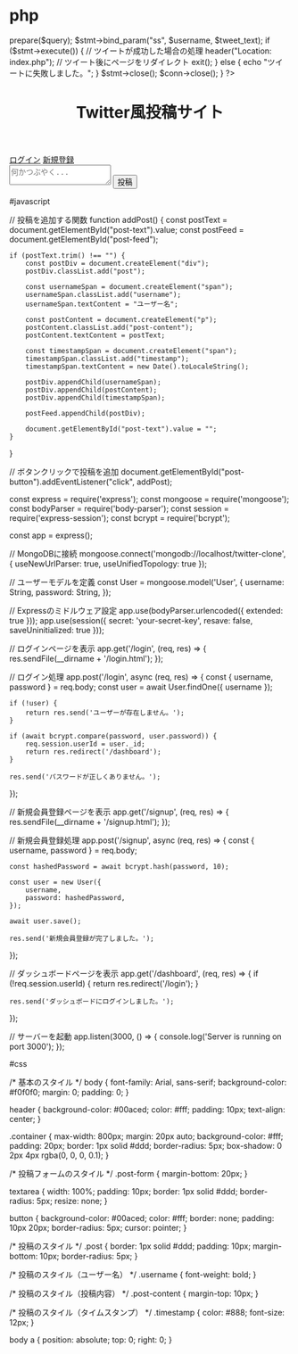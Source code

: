 # php

<?php
if ($_SERVER["REQUEST_METHOD"] == "POST" && isset($_POST["tweet"])) {
    $username = "ユーザー名"; // ここにユーザー名を設定します
    $tweet_text = $_POST["tweet"];

    // データベースに新しいツイートを挿入
    $conn = new mysqli("localhost", "ユーザー名", "パスワード", "twitter_clone");
    $query = "INSERT INTO tweets (username, tweet_text) VALUES (?, ?)";
    $stmt = $conn->prepare($query);
    $stmt->bind_param("ss", $username, $tweet_text);

    if ($stmt->execute()) {
        // ツイートが成功した場合の処理
        header("Location: index.php"); // ツイート後にページをリダイレクト
        exit();
    } else {
        echo "ツイートに失敗しました。";
    }

    $stmt->close();
    $conn->close();
}

?>


<!DOCTYPE html>
<html lang="ja">
<head>
    <meta charset="UTF-8">
    <meta name="viewport" content="width=device-width, initial-scale=1.0">
    <link rel="stylesheet" href="styles.css">
    <title>Twitter風投稿サイト</title>
</head>
<body>
    <header>
        <h1>Twitter風投稿サイト</h1>
    </header>
    <a href="login.html">ログイン</a>
    <a href="signap.html">新規登録</a>
    <div class="container">
        <div class="post-form">
            <textarea id="post-text" placeholder="何かつぶやく..."></textarea>
            <button id="post-button">投稿</button>
        </div>
        <div id="post-feed" class="post-feed">
            <!-- 投稿がここに表示される -->
        </div>
    </div>
    <script src="script.js"></script>
    
</body>
</html>


#javascript

// 投稿を追加する関数
function addPost() {
    const postText = document.getElementById("post-text").value;
    const postFeed = document.getElementById("post-feed");

    if (postText.trim() !== "") {
        const postDiv = document.createElement("div");
        postDiv.classList.add("post");

        const usernameSpan = document.createElement("span");
        usernameSpan.classList.add("username");
        usernameSpan.textContent = "ユーザー名";

        const postContent = document.createElement("p");
        postContent.classList.add("post-content");
        postContent.textContent = postText;

        const timestampSpan = document.createElement("span");
        timestampSpan.classList.add("timestamp");
        timestampSpan.textContent = new Date().toLocaleString();

        postDiv.appendChild(usernameSpan);
        postDiv.appendChild(postContent);
        postDiv.appendChild(timestampSpan);

        postFeed.appendChild(postDiv);

        document.getElementById("post-text").value = "";
    }
}

// ボタンクリックで投稿を追加
document.getElementById("post-button").addEventListener("click", addPost);


const express = require('express');
const mongoose = require('mongoose');
const bodyParser = require('body-parser');
const session = require('express-session');
const bcrypt = require('bcrypt');

const app = express();

// MongoDBに接続
mongoose.connect('mongodb://localhost/twitter-clone', { useNewUrlParser: true, useUnifiedTopology: true });

// ユーザーモデルを定義
const User = mongoose.model('User', {
    username: String,
    password: String,
});

// Expressのミドルウェア設定
app.use(bodyParser.urlencoded({ extended: true }));
app.use(session({ secret: 'your-secret-key', resave: false, saveUninitialized: true }));

// ログインページを表示
app.get('/login', (req, res) => {
    res.sendFile(__dirname + '/login.html');
});

// ログイン処理
app.post('/login', async (req, res) => {
    const { username, password } = req.body;
    const user = await User.findOne({ username });

    if (!user) {
        return res.send('ユーザーが存在しません。');
    }

    if (await bcrypt.compare(password, user.password)) {
        req.session.userId = user._id;
        return res.redirect('/dashboard');
    }

    res.send('パスワードが正しくありません。');
});

// 新規会員登録ページを表示
app.get('/signup', (req, res) => {
    res.sendFile(__dirname + '/signup.html');
});

// 新規会員登録処理
app.post('/signup', async (req, res) => {
    const { username, password } = req.body;

    const hashedPassword = await bcrypt.hash(password, 10);

    const user = new User({
        username,
        password: hashedPassword,
    });

    await user.save();

    res.send('新規会員登録が完了しました。');
});

// ダッシュボードページを表示
app.get('/dashboard', (req, res) => {
    if (!req.session.userId) {
        return res.redirect('/login');
    }

    res.send('ダッシュボードにログインしました。');
});

// サーバーを起動
app.listen(3000, () => {
    console.log('Server is running on port 3000');
});



#css


/* 基本のスタイル */
body {
    font-family: Arial, sans-serif;
    background-color: #f0f0f0;
    margin: 0;
    padding: 0;
}

header {
    background-color: #00aced;
    color: #fff;
    padding: 10px;
    text-align: center;
}

.container {
    max-width: 800px;
    margin: 20px auto;
    background-color: #fff;
    padding: 20px;
    border: 1px solid #ddd;
    border-radius: 5px;
    box-shadow: 0 2px 4px rgba(0, 0, 0, 0.1);
}

/* 投稿フォームのスタイル */
.post-form {
    margin-bottom: 20px;
}

textarea {
    width: 100%;
    padding: 10px;
    border: 1px solid #ddd;
    border-radius: 5px;
    resize: none;
}

button {
    background-color: #00aced;
    color: #fff;
    border: none;
    padding: 10px 20px;
    border-radius: 5px;
    cursor: pointer;
}

/* 投稿のスタイル */
.post {
    border: 1px solid #ddd;
    padding: 10px;
    margin-bottom: 10px;
    border-radius: 5px;
}

/* 投稿のスタイル（ユーザー名） */
.username {
    font-weight: bold;
}

/* 投稿のスタイル（投稿内容） */
.post-content {
    margin-top: 10px;
}

/* 投稿のスタイル（タイムスタンプ） */
.timestamp {
    color: #888;
    font-size: 12px;
}

body a {
    position: absolute;
    top: 0;
    right: 0;
}
